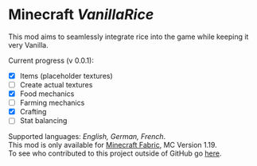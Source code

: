 
# Minecraft *VanillaRice*
This mod aims to seamlessly integrate rice  into the game while keeping it very Vanilla.

Current progress (v 0.0.1):
 - [x] Items (placeholder textures)
 - [ ] Create actual textures
 - [x] Food mechanics
 - [ ] Farming mechanics
 - [x] Crafting
 - [ ] Stat balancing

Supported languages: *English, German, French*.\
This mod is only available for [Minecraft Fabric](https://fabricmc.net/), MC Version 1.19.\
To see who contributed to this project outside of GitHub go [here](https://github.com/LeLoomi/VanillaRice/blob/master/CONTRIBUTORS.md).
